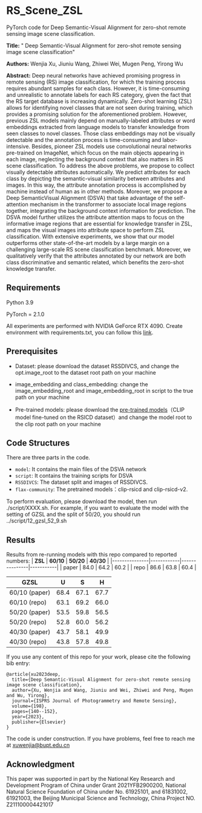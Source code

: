 ﻿# **RS_Scene_ZSL**
PyTorch code for Deep Semantic-Visual Alignment for zero-shot remote sensing image scene classification.

**Title:** " Deep Semantic-Visual Alignment for zero-shot remote sensing image scene classification"

**Authors:** Wenjia Xu, Jiuniu Wang, Zhiwei Wei, Mugen Peng, Yirong Wu 

**Abstract:**
Deep neural networks have achieved promising progress in remote sensing (RS) image classification, for which the training process requires abundant samples for each class. However, it is time-consuming and unrealistic to annotate labels for each RS category, given the fact that the RS target database is increasing dynamically. Zero-shot learning (ZSL) allows for identifying novel classes that are not seen during training, which provides a promising solution for the aforementioned problem. However, previous ZSL models mainly depend on manually-labeled attributes or word embeddings extracted from language models to transfer knowledge from seen classes to novel classes. Those class embeddings may not be visually detectable and the annotation process is time-consuming and labor-intensive. Besides, pioneer ZSL models use convolutional neural networks pre-trained on ImageNet, which focus on the main objects appearing in each image, neglecting the background context that also matters in RS scene classification. To address the above problems, we propose to collect visually detectable attributes automatically. We predict attributes for each class by depicting the semantic-visual similarity between attributes and images. In this way, the attribute annotation process is accomplished by machine instead of human as in other methods. Moreover, we propose a Deep SemanticVisual Alignment (DSVA) that take advantage of the self-attention mechanism in the transformer to associate local image regions together, integrating the background context information for prediction. The DSVA model further utilizes the attribute attention maps to focus on the informative image regions that are essential for knowledge transfer in ZSL, and maps the visual images into attribute space to perform ZSL classification. With extensive experiments, we show that our model outperforms other state-of-the-art models by a large margin on a challenging large-scale RS scene classification benchmark. Moreover, we qualitatively verify that the attributes annotated by our network are both class discriminative and semantic related, which benefits the zero-shot knowledge transfer.
## Requirements
Python 3.9

PyTorch = 2.1.0

All experiments are performed with NVIDIA GeForce RTX 4090.
Create environment with requirements.txt, you can follow this [link](https://blog.csdn.net/ft_sunshine/article/details/92215164).

## Prerequisites
- Dataset: please download the dataset RSSDIVCS, and change the opt.image_root to the dataset root path on your machine
  
- image_embedding and class_embedding: change the  image_embedding_root and image_embedding_root in script to the true path on your machine

- Pre-trained models: please download the [pre-trained models](https://github.com/arampacha/CLIP-rsicd)（CLIP model fine-tuned on the RSICD dataset）and change the model root to the clip root path on your machine

## Code Structures
There are three parts in the code.
 - `model`: It contains the main files of the DSVA network 
 - `script`: It contains the training scripts for DSVA
 - `RSSDIVCS`: The dataset split and images of RSSDIVCS.
 - `flax-community`: The pretrained models：clip-rsicd and clip-rsicd-v2.



To perform evaluation, please download the model, then run ./script/XXXX.sh. 
For example, if you want to evaluate the model with the setting of GZSL and the split of 50/20, you should run ../script/12_gzsl_52_9.sh

## Results
Results from re-running models with this repo compared to reported numbers:
| **ZSL**   | **60/10** | **50/20** | **40/30** |
|---------------|------------|---------------|-----------|
| paper | 84.0 | 64.2 | 60.2 |
| repo | 86.6 | 63.8 | 60.4 |


| **GZSL**       | **U** | **S** | **H** |
|---------------|------------|---------------|-----------|
| 60/10 (paper) | 68.4 | 67.1 | 67.7 |
| 60/10 (repo) | 63.1 | 69.2 | 66.0 |
| 50/20 (paper) | 53.5 | 59.8 | 56.5 |
| 50/20 (repo) | 52.8 | 60.0 | 56.2 |
| 40/30 (paper) | 43.7 | 58.1 | 49.9 |
| 40/30 (repo) | 43.8 | 57.8 | 49.8 |

If you use any content of this repo for your work, please cite the following bib entry:

    @article{xu2023deep,
      title={Deep Semantic-Visual Alignment for zero-shot remote sensing image scene classification},
      author={Xu, Wenjia and Wang, Jiuniu and Wei, Zhiwei and Peng, Mugen and Wu, Yirong},
      journal={ISPRS Journal of Photogrammetry and Remote Sensing},
      volume={198},
      pages={140--152},
      year={2023},
      publisher={Elsevier}
    }

The code is under construction. If you have problems, feel free to reach me at xuwenjia@bupt.edu.cn

## Acknowledgment
This paper was supported in part by the National Key Research and Development Program of China under Grant 2021YFB2900200, National Natural Science Foundation of China under No. 61925101, and 61831002, 61921003, the Beijing Municipal Science and Technology, China Project NO. Z211100004421017



